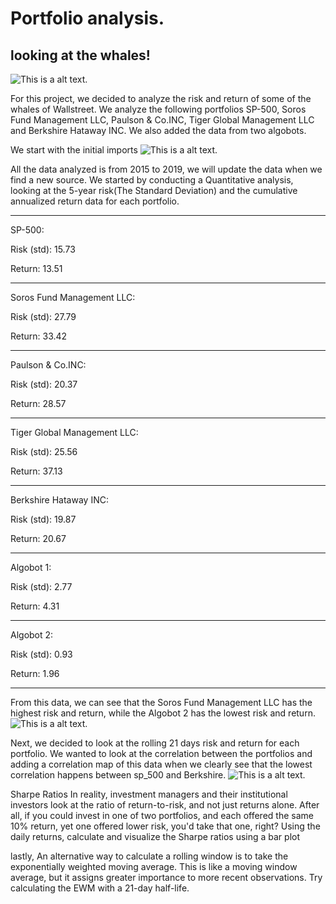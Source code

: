 # Portfolio analysis.
## looking at the whales!
![This is a alt text.]("../Code/Resouces/pics/whales.jpg")

For this project, we decided to analyze the risk and return of some of the whales of Wallstreet.
We analyze the following portfolios SP-500, Soros Fund Management LLC, Paulson & Co.INC, Tiger Global Management LLC and Berkshire Hataway INC.
We also added the data from two algobots.

We start with the initial imports
![This is a alt text.]("Code/Resources/pics/imports.jpg")


All the data analyzed is from 2015 to 2019, we will update the data when we find a new source.
We started by conducting a Quantitative analysis, looking at the 5-year risk(The Standard Deviation) and the cumulative annualized return data for each portfolio.


__________________________________________
SP-500:

Risk (std): 15.73

Return: 13.51

________________________________________
Soros Fund Management LLC:

Risk (std): 27.79

Return: 33.42
________________________________________
Paulson & Co.INC:

Risk (std): 20.37

Return: 28.57
________________________________________
Tiger Global Management LLC:

Risk (std): 25.56

Return: 37.13
_______________________________________
Berkshire Hataway INC:

Risk (std): 19.87

Return: 20.67
_________________________________________
Algobot 1:

Risk (std): 2.77

Return: 4.31
_______________________________________
Algobot 2:

Risk (std): 0.93

Return: 1.96
________________________________________


From this data, we can see that the Soros Fund Management LLC has the highest risk and return, while the Algobot 2 has the lowest risk and return.
![This is a alt text.]("Code/Resouces/pics/risk_annualized_std")

Next, we decided to look at the rolling 21 days risk and return for each portfolio.
We wanted to look at the correlation between the portfolios and adding a correlation map of this data when we clearly see that the lowest correlation happens between sp_500 and Berkshire.
![This is a alt text.]("Code/Resouces/pics/sharp_ratios")

Sharpe Ratios
In reality, investment managers and their institutional investors look at the ratio of return-to-risk, and not just returns alone. After all, if you could invest in one of two portfolios, and each offered the same 10% return, yet one offered lower risk, you'd take that one, right?
Using the daily returns, calculate and visualize the Sharpe ratios using a bar plot


lastly, An alternative way to calculate a rolling window is to take the exponentially weighted moving average. This is like a moving window average, but it assigns greater importance to more recent observations. Try calculating the EWM with a 21-day half-life.

